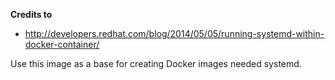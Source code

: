 **Credits to** 
 - http://developers.redhat.com/blog/2014/05/05/running-systemd-within-docker-container/

Use this image as a base for creating Docker images needed systemd.

